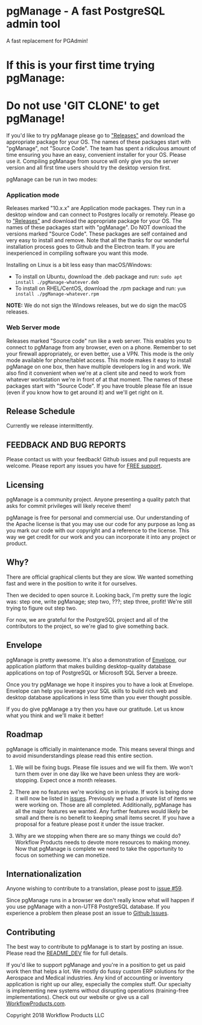 # pgManage - A fast PostgreSQL admin tool
 
A fast replacement for PGAdmin!
 
# If this is your first time trying pgManage:
# Do not use 'GIT CLONE' to get pgManage!
 
If you'd like to try pgManage please go to ["Releases"](https://github.com/pgManage/pgManage/releases) and download the appropriate package for your OS. The names of these packages start with "pgManage", not "Source Code". The team has spent a ridiculous amount of time ensuring you have an easy, convenient installer for your OS. Please use it. Compiling pgManage from source will only give you the server version and all first time users should try the desktop version first.
 
pgManage can be run in two modes:
 
### Application mode
Releases marked "10.x.x" are Application mode packages. They run in a desktop window and can connect to Postgres locally or remotely. Please go to ["Releases"](https://github.com/pgManage/pgManage/releases) and download the appropriate package for your OS. The names of these packages start with "pgManage". Do NOT download the versions marked "Source Code". These packages are self contained and very easy to install and remove. Note that all the thanks for our wonderful installation process goes to Github and the Electron team. If you are inexperienced in compiling software you want this mode.
 
Installing on Linux is a bit less easy than macOS/Windows:
- To install on Ubuntu, download the .deb package and run: `sudo apt install ./pgManage-whatever.deb`
- To install on RHEL/CentOS, download the .rpm package and run: `yum install ./pgManage-whatever.rpm`
 
**NOTE:** We do not sign the Windows releases, but we do sign the macOS releases.
 
### Web Server mode
Releases marked "Source code" run like a web server. This enables you to connect to pgManage from any browser, even on a phone. Remember to set your firewall appropriately, or even better, use a VPN. This mode is the only mode available for phone/tablet access. This mode makes it easy to install pgManage on one box, then have multiple developers log in and work. We also find it convenient when we're at a client site and need to work from whatever workstation we're in front of at that moment. The names of these packages start with "Source Code". If you have trouble please file an issue (even if you know how to get around it) and we'll get right on it.
 
## Release Schedule
 
Currently we release intermittently.
 
## FEEDBACK AND BUG REPORTS
 
Please contact us with your feedback! Github issues and pull requests are welcome. Please report any issues you have for [FREE support](https://github.com/pgManage/pgManage/issues).
                                                                                                                                                                                                                                                        
## Licensing
 
pgManage is a community project. Anyone presenting a quality patch that asks for commit privileges will likely receive them!
 
pgManage is free for personal and commercial use. Our understanding of the Apache license is that you may use our code for any purpose as long as you mark our code with our copyright and a reference to the license. This way we get credit for our work and you can incorporate it into any project or product.
 
## Why?
 
There are official graphical clients but they are slow. We wanted something fast and were in the position to write it for ourselves.
 
Then we decided to open source it. Looking back, I'm pretty sure the logic was: step one, write pgManage; step two, ???; step three, profit! We're still trying to figure out step two.
 
For now, we are grateful for the PostgreSQL project and all of the contributors to the project, so we're glad to give something back.
 
## Envelope
 
pgManage is pretty awesome. It's also a demonstration of [Envelope](https://github.com/workflowproducts/envelope), our application platform that makes building desktop-quality database applications on top of PostgreSQL or Microsoft SQL Server a breeze.
 
Once you try pgManage we hope it inspires you to have a look at Envelope. Envelope can help you leverage your SQL skills to build rich web and desktop database applications in less time than you ever thought possible.
 
If you do give pgManage a try then you have our gratitude. Let us know what you think and we'll make it better!
 
## Roadmap
 
pgManage is officially in maintenance mode. This means several things and to avoid misunderstandings please read this entire section.
 
1) We will be fixing bugs. Please file issues and we will fix them. We won't turn them over in one day like we have been unless they are work-stopping. Expect once a month releases.
 
2) There are no features we're working on in private. If work is being done it will now be listed in [issues](https://github.com/pgManage/pgManage/issues). Previously we had a private list of items we were working on. Those are all completed. Additionally, pgManage has all the major features we wanted. Any further features would likely be small and there is no benefit to keeping small items secret. If you have a proposal for a feature please post it under the issue tracker.
 
3) Why are we stopping when there are so many things we could do? Workflow Products needs to devote more resources to making money. Now that pgManage is complete we need to take the opportunity to focus on something we can monetize.
 
## Internationalization
 
Anyone wishing to contribute to a translation, please post to [issue #59](https://github.com/pgManage/pgManage/issues/59).
 
Since pgManage runs in a browser we don't really know what will happen if you use pgManage with a non-UTF8 PostgreSQL database. If you experience a problem then please post an issue to [Github Issues](https://github.com/pgManage/pgManage/issues).
 
## Contributing
 
The best way to contribute to pgManage is to start by posting an issue. Please read the [README_DEV](https://github.com/pgManage/pgManage/blob/master/README_DEV.md) file for full details.
 
If you'd like to support pgManage and you're in a position to get us paid work then that helps a lot. We mostly do fussy custom ERP solutions for the Aerospace and Medical industries. Any kind of accounting or inventory application is right up our alley, especially the complex stuff. Our specialty is implementing new systems without disrupting operations (training-free implementations). Check out our website or give us a call [WorkflowProducts.com](http://www.workflowproducts.com/about.html).
 
 
Copyright 2018 Workflow Products LLC
